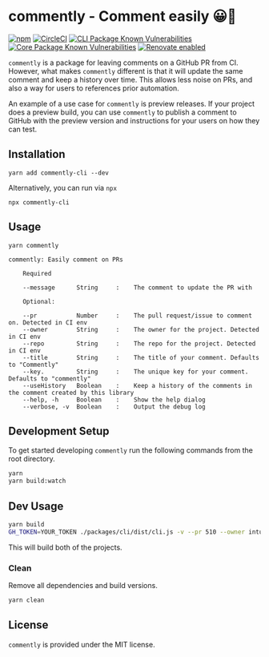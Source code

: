 # commently - Comment easily 😀💬

[![npm](https://img.shields.io/npm/v/commently.svg)](https://www.npmjs.com/package/commently)
[![CircleCI](https://circleci.com/gh/intuit/commently/tree/master.svg?style=shield)](https://circleci.com/gh/intuit/commently/tree/master)
[![CLI Package Known Vulnerabilities](https://snyk.io/test/github/intuit/commently/badge.svg?targetFile=packages%2Fcli%2Fpackage.json)](https://snyk.io/test/github/intuit/commently?targetFile=packages%2Fcli%2Fpackage.json)
[![Core Package Known Vulnerabilities](https://snyk.io/test/github/intuit/commently/badge.svg?targetFile=packages%2Fcore%2Fpackage.json)](https://snyk.io/test/github/intuit/commently?targetFile=packages%2Fcore%2Fpackage.json)
[![Renovate enabled](https://img.shields.io/badge/renovate-enabled-brightgreen.svg)](https://renovatebot.com/)

`commently` is a package for leaving comments on a GitHub PR from CI. However, what makes `commently` different is that it will update the same comment and keep a history over time. This allows less noise on PRs, and also a way for users to references prior automation.

An example of a use case for `commently` is preview releases. If your project does a preview build, you can use `commently` to publish a comment to GitHub with the preview version and instructions for your users on how they can test.

## Installation

```
yarn add commently-cli --dev
```

Alternatively, you can run via `npx`

```
npx commently-cli
```

## Usage

```
yarn commently

commently: Easily comment on PRs

    Required

    --message      String     :    The comment to update the PR with

    Optional:

    --pr           Number     :    The pull request/issue to comment on. Detected in CI env
    --owner        String     :    The owner for the project. Detected in CI env
    --repo         String     :    The repo for the project. Detected in CI env
    --title        String     :    The title of your comment. Defaults to "Commently"
    --key.         String     :    The unique key for your comment. Defaults to "commently"
    --useHistory   Boolean    :    Keep a history of the comments in the comment created by this library
    --help, -h     Boolean    :    Show the help dialog
    --verbose, -v  Boolean    :    Output the debug log
```

## Development Setup

To get started developing `commently` run the following commands from the root directory.

```sh
yarn
yarn build:watch
```

## Dev Usage

```sh
yarn build
GH_TOKEN=YOUR_TOKEN ./packages/cli/dist/cli.js -v --pr 510 --owner intuit --repo commently --message "Test this"
```

This will build both of the projects.

### Clean

Remove all dependencies and build versions.

```sh
yarn clean
```

## License

`commently` is provided under the MIT license.
